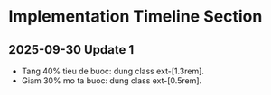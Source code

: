 # Implementation Timeline Section

## 2025-09-30 Update 1
- Tang 40% tieu de buoc: dung class 	ext-[1.3rem].
- Giam 30% mo ta buoc: dung class 	ext-[0.5rem].

